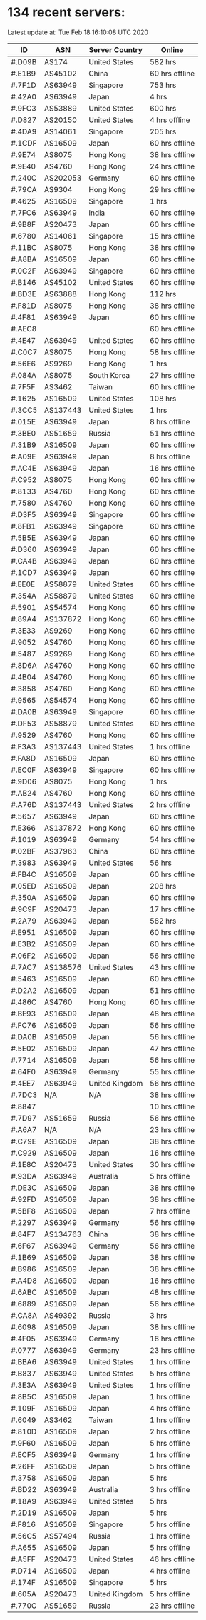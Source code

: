 # 134 recent servers:

Latest update at: Tue Feb 18 16:10:08 UTC 2020

| ID | ASN | Server Country | Online |
| -- | --- | -------------- | ------ |
| #.D09B | AS174 | United States | 582 hrs |
| #.E1B9 | AS45102 | China | 60 hrs offline |
| #.7F1D | AS63949 | Singapore | 753 hrs |
| #.42A0 | AS63949 | Japan | 4 hrs |
| #.9FC3 | AS53889 | United States | 600 hrs |
| #.D827 | AS20150 | United States | 4 hrs offline |
| #.4DA9 | AS14061 | Singapore | 205 hrs |
| #.1CDF | AS16509 | Japan | 60 hrs offline |
| #.9E74 | AS8075 | Hong Kong | 38 hrs offline |
| #.9E40 | AS4760 | Hong Kong | 24 hrs offline |
| #.240C | AS202053 | Germany | 60 hrs offline |
| #.79CA | AS9304 | Hong Kong | 29 hrs offline |
| #.4625 | AS16509 | Singapore | 1 hrs |
| #.7FC6 | AS63949 | India | 60 hrs offline |
| #.9B8F | AS20473 | Japan | 60 hrs offline |
| #.6780 | AS14061 | Singapore | 15 hrs offline |
| #.11BC | AS8075 | Hong Kong | 38 hrs offline |
| #.A8BA | AS16509 | Japan | 60 hrs offline |
| #.0C2F | AS63949 | Singapore | 60 hrs offline |
| #.B146 | AS45102 | United States | 60 hrs offline |
| #.BD3E | AS63888 | Hong Kong | 112 hrs |
| #.F81D | AS8075 | Hong Kong | 38 hrs offline |
| #.4F81 | AS63949 | Japan | 60 hrs offline |
| #.AEC8 |  |  | 60 hrs offline |
| #.4E47 | AS63949 | United States | 60 hrs offline |
| #.C0C7 | AS8075 | Hong Kong | 58 hrs offline |
| #.56E6 | AS9269 | Hong Kong | 1 hrs |
| #.084A | AS8075 | South Korea | 27 hrs offline |
| #.7F5F | AS3462 | Taiwan | 60 hrs offline |
| #.1625 | AS16509 | United States | 108 hrs |
| #.3CC5 | AS137443 | United States | 1 hrs |
| #.015E | AS63949 | Japan | 8 hrs offline |
| #.3BE0 | AS51659 | Russia | 51 hrs offline |
| #.31B9 | AS16509 | Japan | 60 hrs offline |
| #.A09E | AS63949 | Japan | 8 hrs offline |
| #.AC4E | AS63949 | Japan | 16 hrs offline |
| #.C952 | AS8075 | Hong Kong | 60 hrs offline |
| #.8133 | AS4760 | Hong Kong | 60 hrs offline |
| #.7580 | AS4760 | Hong Kong | 60 hrs offline |
| #.D3F5 | AS63949 | Singapore | 60 hrs offline |
| #.8FB1 | AS63949 | Singapore | 60 hrs offline |
| #.5B5E | AS63949 | Japan | 60 hrs offline |
| #.D360 | AS63949 | Japan | 60 hrs offline |
| #.CA4B | AS63949 | Japan | 60 hrs offline |
| #.1CD7 | AS63949 | Japan | 60 hrs offline |
| #.EE0E | AS58879 | United States | 60 hrs offline |
| #.354A | AS58879 | United States | 60 hrs offline |
| #.5901 | AS54574 | Hong Kong | 60 hrs offline |
| #.89A4 | AS137872 | Hong Kong | 60 hrs offline |
| #.3E33 | AS9269 | Hong Kong | 60 hrs offline |
| #.9052 | AS4760 | Hong Kong | 60 hrs offline |
| #.5487 | AS9269 | Hong Kong | 60 hrs offline |
| #.8D6A | AS4760 | Hong Kong | 60 hrs offline |
| #.4B04 | AS4760 | Hong Kong | 60 hrs offline |
| #.3858 | AS4760 | Hong Kong | 60 hrs offline |
| #.9565 | AS54574 | Hong Kong | 60 hrs offline |
| #.DA0B | AS63949 | Singapore | 60 hrs offline |
| #.DF53 | AS58879 | United States | 60 hrs offline |
| #.9529 | AS4760 | Hong Kong | 60 hrs offline |
| #.F3A3 | AS137443 | United States | 1 hrs offline |
| #.FA8D | AS16509 | Japan | 60 hrs offline |
| #.EC0F | AS63949 | Singapore | 60 hrs offline |
| #.9D06 | AS8075 | Hong Kong | 1 hrs |
| #.AB24 | AS4760 | Hong Kong | 60 hrs offline |
| #.A76D | AS137443 | United States | 2 hrs offline |
| #.5657 | AS63949 | Japan | 60 hrs offline |
| #.E366 | AS137872 | Hong Kong | 60 hrs offline |
| #.1019 | AS63949 | Germany | 54 hrs offline |
| #.02BF | AS37963 | China | 60 hrs offline |
| #.3983 | AS63949 | United States | 56 hrs |
| #.FB4C | AS16509 | Japan | 60 hrs offline |
| #.05ED | AS16509 | Japan | 208 hrs |
| #.350A | AS16509 | Japan | 60 hrs offline |
| #.9C9F | AS20473 | Japan | 17 hrs offline |
| #.2A79 | AS63949 | Japan | 582 hrs |
| #.E951 | AS16509 | Japan | 60 hrs offline |
| #.E3B2 | AS16509 | Japan | 60 hrs offline |
| #.06F2 | AS16509 | Japan | 56 hrs offline |
| #.7AC7 | AS138576 | United States | 43 hrs offline |
| #.5463 | AS16509 | Japan | 60 hrs offline |
| #.D2A2 | AS16509 | Japan | 51 hrs offline |
| #.486C | AS4760 | Hong Kong | 60 hrs offline |
| #.BE93 | AS16509 | Japan | 48 hrs offline |
| #.FC76 | AS16509 | Japan | 56 hrs offline |
| #.DA0B | AS16509 | Japan | 56 hrs offline |
| #.5E02 | AS16509 | Japan | 47 hrs offline |
| #.7714 | AS16509 | Japan | 56 hrs offline |
| #.64F0 | AS63949 | Germany | 55 hrs offline |
| #.4EE7 | AS63949 | United Kingdom | 56 hrs offline |
| #.7DC3 | N/A | N/A | 38 hrs offline |
| #.8847 |  |  | 10 hrs offline |
| #.7D97 | AS51659 | Russia | 56 hrs offline |
| #.A6A7 | N/A | N/A | 23 hrs offline |
| #.C79E | AS16509 | Japan | 38 hrs offline |
| #.C929 | AS16509 | Japan | 16 hrs offline |
| #.1E8C | AS20473 | United States | 30 hrs offline |
| #.93DA | AS63949 | Australia | 5 hrs offline |
| #.DE3C | AS16509 | Japan | 38 hrs offline |
| #.92FD | AS16509 | Japan | 38 hrs offline |
| #.5BF8 | AS16509 | Japan | 7 hrs offline |
| #.2297 | AS63949 | Germany | 56 hrs offline |
| #.84F7 | AS134763 | China | 38 hrs offline |
| #.6F67 | AS63949 | Germany | 56 hrs offline |
| #.1B69 | AS16509 | Japan | 38 hrs offline |
| #.B986 | AS16509 | Japan | 38 hrs offline |
| #.A4D8 | AS16509 | Japan | 16 hrs offline |
| #.6ABC | AS16509 | Japan | 48 hrs offline |
| #.6889 | AS16509 | Japan | 56 hrs offline |
| #.CA8A | AS49392 | Russia | 3 hrs |
| #.6098 | AS16509 | Japan | 38 hrs offline |
| #.4F05 | AS63949 | Germany | 16 hrs offline |
| #.0777 | AS63949 | Germany | 23 hrs offline |
| #.BBA6 | AS63949 | United States | 1 hrs offline |
| #.B837 | AS63949 | United States | 5 hrs offline |
| #.3E3A | AS63949 | United States | 1 hrs offline |
| #.8B5C | AS16509 | Japan | 1 hrs offline |
| #.109F | AS16509 | Japan | 4 hrs offline |
| #.6049 | AS3462 | Taiwan | 1 hrs offline |
| #.810D | AS16509 | Japan | 2 hrs offline |
| #.9F60 | AS16509 | Japan | 5 hrs offline |
| #.ECF5 | AS63949 | Germany | 1 hrs offline |
| #.26FF | AS16509 | Japan | 5 hrs offline |
| #.3758 | AS16509 | Japan | 5 hrs |
| #.BD22 | AS63949 | Australia | 3 hrs offline |
| #.18A9 | AS63949 | United States | 5 hrs |
| #.2D19 | AS16509 | Japan | 5 hrs |
| #.F816 | AS16509 | Singapore | 5 hrs offline |
| #.56C5 | AS57494 | Russia | 1 hrs offline |
| #.A655 | AS16509 | Japan | 5 hrs offline |
| #.A5FF | AS20473 | United States | 46 hrs offline |
| #.D714 | AS16509 | Japan | 4 hrs offline |
| #.174F | AS16509 | Singapore | 5 hrs |
| #.605A | AS20473 | United Kingdom | 5 hrs offline |
| #.770C | AS51659 | Russia | 23 hrs offline |

